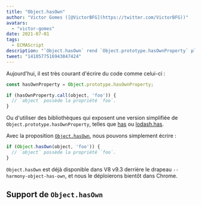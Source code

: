 ```yaml
---
title: "Object.hasOwn"
author: "Victor Gomes ([@VictorBFG](https://twitter.com/VictorBFG))"
avatars:
  - "victor-gomes"
date: 2021-07-01
tags:
  - ECMAScript
description: "`Object.hasOwn` rend `Object.prototype.hasOwnProperty` plus accessible."
tweet: "1410577516943847424"
---
```


Aujourd'hui, il est très courant d'écrire du code comme celui-ci :

```js
const hasOwnProperty = Object.prototype.hasOwnProperty;

if (hasOwnProperty.call(object, 'foo')) {
  // `object` possède la propriété `foo`.
}
```

Ou d'utiliser des bibliothèques qui exposent une version simplifiée de `Object.prototype.hasOwnProperty`, telles que [has](https://www.npmjs.com/package/has) ou [lodash.has](https://www.npmjs.com/package/lodash.has).

Avec la proposition [`Object.hasOwn`](https://github.com/tc39/proposal-accessible-object-hasownproperty), nous pouvons simplement écrire :

```js
if (Object.hasOwn(object, 'foo')) {
  // `object` possède la propriété `foo`.
}
```

`Object.hasOwn` est déjà disponible dans V8 v9.3 derrière le drapeau `--harmony-object-has-own`, et nous le déploierons bientôt dans Chrome.

## Support de `Object.hasOwn`

<feature-support chrome="oui https://chromium-review.googlesource.com/c/v8/v8/+/2922117"
                 firefox="oui https://hg.mozilla.org/try/rev/94515f78324e83d4fd84f4b0ab764b34aabe6d80"
                 safari="oui https://bugs.webkit.org/show_bug.cgi?id=226291"
                 nodejs="non"
                 babel="oui https://github.com/zloirock/core-js#accessible-objectprototypehasownproperty"></feature-support>

<!--truncate-->